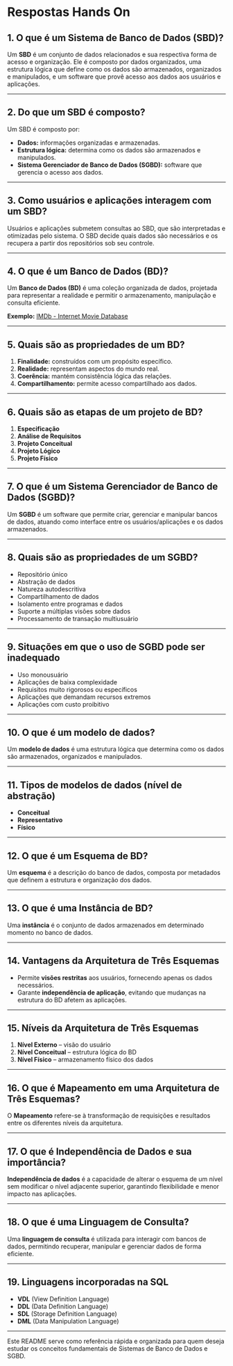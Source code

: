 # Respostas Hands On

## 1. O que é um Sistema de Banco de Dados (SBD)?

Um **SBD** é um conjunto de dados relacionados e sua respectiva forma de acesso e organização. Ele é composto por dados organizados, uma estrutura lógica que define como os dados são armazenados, organizados e manipulados, e um software que provê acesso aos dados aos usuários e aplicações.

---

## 2. Do que um SBD é composto?

Um SBD é composto por:

- **Dados:** informações organizadas e armazenadas.  
- **Estrutura lógica:** determina como os dados são armazenados e manipulados.  
- **Sistema Gerenciador de Banco de Dados (SGBD):** software que gerencia o acesso aos dados.

---

## 3. Como usuários e aplicações interagem com um SBD?

Usuários e aplicações submetem consultas ao SBD, que são interpretadas e otimizadas pelo sistema. O SBD decide quais dados são necessários e os recupera a partir dos repositórios sob seu controle.

---

## 4. O que é um Banco de Dados (BD)?

Um **Banco de Dados (BD)** é uma coleção organizada de dados, projetada para representar a realidade e permitir o armazenamento, manipulação e consulta eficiente.  

**Exemplo:** [IMDb - Internet Movie Database](https://www.imdb.com/interfaces/)

---

## 5. Quais são as propriedades de um BD?

1. **Finalidade:** construídos com um propósito específico.  
2. **Realidade:** representam aspectos do mundo real.  
3. **Coerência:** mantém consistência lógica das relações.  
4. **Compartilhamento:** permite acesso compartilhado aos dados.

---

## 6. Quais são as etapas de um projeto de BD?

1. **Especificação**  
2. **Análise de Requisitos**  
3. **Projeto Conceitual**  
4. **Projeto Lógico**  
5. **Projeto Físico**

---

## 7. O que é um Sistema Gerenciador de Banco de Dados (SGBD)?

Um **SGBD** é um software que permite criar, gerenciar e manipular bancos de dados, atuando como interface entre os usuários/aplicações e os dados armazenados.

---

## 8. Quais são as propriedades de um SGBD?

- Repositório único  
- Abstração de dados  
- Natureza autodescritiva  
- Compartilhamento de dados  
- Isolamento entre programas e dados  
- Suporte a múltiplas visões sobre dados  
- Processamento de transação multiusuário

---

## 9. Situações em que o uso de SGBD pode ser inadequado

- Uso monousuário  
- Aplicações de baixa complexidade  
- Requisitos muito rigorosos ou específicos  
- Aplicações que demandam recursos extremos  
- Aplicações com custo proibitivo

---

## 10. O que é um modelo de dados?

Um **modelo de dados** é uma estrutura lógica que determina como os dados são armazenados, organizados e manipulados.

---

## 11. Tipos de modelos de dados (nível de abstração)

- **Conceitual**  
- **Representativo**  
- **Físico**

---

## 12. O que é um Esquema de BD?

Um **esquema** é a descrição do banco de dados, composta por metadados que definem a estrutura e organização dos dados.

---

## 13. O que é uma Instância de BD?

Uma **instância** é o conjunto de dados armazenados em determinado momento no banco de dados.

---

## 14. Vantagens da Arquitetura de Três Esquemas

- Permite **visões restritas** aos usuários, fornecendo apenas os dados necessários.  
- Garante **independência de aplicação**, evitando que mudanças na estrutura do BD afetem as aplicações.

---

## 15. Níveis da Arquitetura de Três Esquemas

1. **Nível Externo** – visão do usuário  
2. **Nível Conceitual** – estrutura lógica do BD  
3. **Nível Físico** – armazenamento físico dos dados

---

## 16. O que é Mapeamento em uma Arquitetura de Três Esquemas?

O **Mapeamento** refere-se à transformação de requisições e resultados entre os diferentes níveis da arquitetura.

---

## 17. O que é Independência de Dados e sua importância?

**Independência de dados** é a capacidade de alterar o esquema de um nível sem modificar o nível adjacente superior, garantindo flexibilidade e menor impacto nas aplicações.

---

## 18. O que é uma Linguagem de Consulta?

Uma **linguagem de consulta** é utilizada para interagir com bancos de dados, permitindo recuperar, manipular e gerenciar dados de forma eficiente.

---

## 19. Linguagens incorporadas na SQL

- **VDL** (View Definition Language)  
- **DDL** (Data Definition Language)  
- **SDL** (Storage Definition Language)  
- **DML** (Data Manipulation Language)

---

Este README serve como referência rápida e organizada para quem deseja estudar os conceitos fundamentais de Sistemas de Banco de Dados e SGBD.
